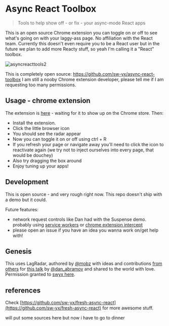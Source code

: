 # Async React Toolbox

> Tools to help show off - or fix - your async-mode React apps

This is an open source Chrome extension you can toggle on or off to see what's going on with your laggy-ass page. No affiliation with the React team. Currently this doesn't even require you to be a React user but in the future we plan to add more Reacty stuff, so yeah I'm calling it a "React" toolbox.

![asyncreacttools2](https://user-images.githubusercontent.com/35976578/38167844-5b222948-350b-11e8-859f-1d872bfb180a.gif)

This is completely open source: https://github.com/sw-yx/async-react-toolbox I am still a nooby Chrome extension developer, please tell me if I am requesting too many permissions.

## Usage - chrome extension

The extension is [here](https://chrome.google.com/webstore/detail/fbchcodfbfjeededacomngobhnndcgol) - waiting for it to show up on the Chrome store. Then:

* Install the extension.
* Click the little browser icon
* You should see the radar appear
* Now you can toggle it on or off using ctrl + R
* If you refresh your page or navigate away you'll need to click the icon to reactivate again (we try not to inject ourselves into every page, that would be douchey)
* Also try dragging the box around
* Enjoy tuning up your apps!

## Development

This is open source - and very rough right now. This repo doesn't ship with a demo but it could.

Future features:

- network request controls like Dan had with the Suspense demo. probably using [service workers](https://developer.mozilla.org/en-US/docs/Web/API/Service_Worker_API) or [chrome extension intercept](https://developer.mozilla.org/en-US/Add-ons/WebExtensions/Intercept_HTTP_requests)
- please open an issue if you have an idea you wanna work on/get help with!

## Genesis

This uses LagRadar, authored by [@mobz](https://twitter.com/mobz) with ideas and contributions [from others](https://twitter.com/dan_abramov/status/970028229271670784)
for [this talk](https://reactjs.org/blog/2018/03/01/sneak-peek-beyond-react-16.html)
by [@dan_abramov](https://twitter.com/dan_abramov) and shared to the world with love. Permission granted to [swyx here](https://twitter.com/swyx/status/979552959133560832).

## references

Check [https://github.com/sw-yx/fresh-async-react](https://github.com/sw-yx/fresh-async-react) for more awesome stuff.

will put some sources here but now i have to go to dinner

